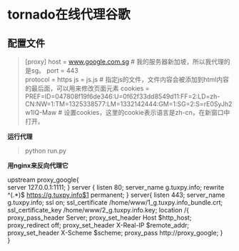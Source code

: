 tornado在线代理谷歌
==============
__配置文件__
--------
> [proxy]
>  host = www.google.com.sg # 我的服务器新加坡，所以我代理的是sg。
>  port = 443                                                                                           
>  protocol = https
>  js = js.js   # 指定js的文件，文件内容会被添加到html内容的最后面，可以用来修改页面元素
>  cookies = PREF=ID=047808f19f6de346:U=0f62f33dd8549d11:FF=2:LD=zh-CN:NW=1:TM=1325338577:LM=1332142444:GM=1:SG=2:S=rE0SyJh2w1IQ-Maw # 设置cookies，这里的cookie表示语言是zh-cn，在新窗口中打开。

__运行代理__
> python run.py

__用nginx来反向代理它__
> 
upstream proxy_google{                                                                                                                  
    server 127.0.0.1:1111;
}
server {
    listen 80; 
    server_name g.tuxpy.info;
    rewrite ^(.*)$ https://g.tuxpy.info$1 permanent;
}
server{
    listen 443;
    server_name g.tuxpy.info;
    ssl on; 
    ssl_certificate /home/www/1_g.tuxpy.info_bundle.crt;
    ssl_certificate_key /home/www/2_g.tuxpy.info.key;
    location /{
        proxy_pass_header Server;
        proxy_set_header Host \$http_host;
        proxy_redirect off;
        proxy_set_header X-Real-IP \$remote_addr;
        proxy_set_header X-Scheme \$scheme;
        proxy_pass http://proxy_google;
        }   
}
